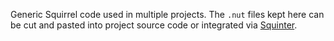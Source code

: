 Generic Squirrel code used in multiple projects. The `.nut` files kept here can be cut and pasted into project source code 
or integrated via [Squinter](https://smittytone.github.io/squinter/version2/index.html).
